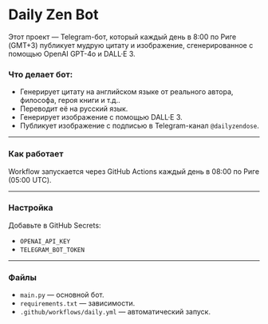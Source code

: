 # Daily Zen Bot

Этот проект — Telegram-бот, который каждый день в 8:00 по Риге (GMT+3) публикует мудрую цитату и изображение, сгенерированное с помощью OpenAI GPT-4o и DALL·E 3.

### Что делает бот:
- Генерирует цитату на английском языке от реального автора, философа, героя книги и т.д..
- Переводит её на русский язык.
- Генерирует изображение с помощью DALL·E 3.
- Публикует изображение с подписью в Telegram-канал `@dailyzendose`.

---

### Как работает

Workflow запускается через GitHub Actions каждый день в 08:00 по Риге (05:00 UTC).

---

### Настройка

Добавьте в GitHub Secrets:

- `OPENAI_API_KEY`
- `TELEGRAM_BOT_TOKEN`

---

### Файлы

- `main.py` — основной бот.
- `requirements.txt` — зависимости.
- `.github/workflows/daily.yml` — автоматический запуск.
